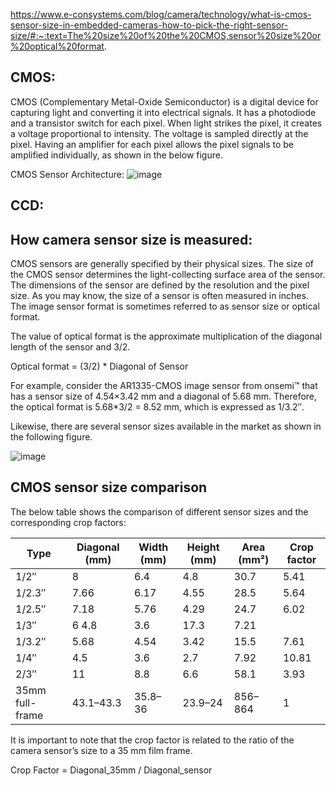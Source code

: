 https://www.e-consystems.com/blog/camera/technology/what-is-cmos-sensor-size-in-embedded-cameras-how-to-pick-the-right-sensor-size/#:~:text=The%20size%20of%20the%20CMOS,sensor%20size%20or%20optical%20format.


## CMOS: 
CMOS (Complementary Metal-Oxide Semiconductor) is a digital device for capturing light and converting it into electrical signals. It has a photodiode and a transistor switch for each pixel. When light strikes the pixel, it creates a voltage proportional to intensity. The voltage is sampled directly at the pixel. Having an amplifier for each pixel allows the pixel signals to be amplified individually, as shown in the below figure.

CMOS Sensor Architecture:
![image](https://github.com/nmi246/electronics/assets/42329930/c6243466-dd06-4361-821f-6af34fee7122)




## CCD:


## How camera sensor size is measured:
CMOS sensors are generally specified by their physical sizes. The size of the CMOS sensor determines the light-collecting surface area of the sensor. The dimensions of the sensor are defined by the resolution and the pixel size. As you may know, the size of a sensor is often measured in inches. The image sensor format is sometimes referred to as sensor size or optical format.

The value of optical format is the approximate multiplication of the diagonal length of the sensor and 3/2.

Optical format = (3/2) * Diagonal of Sensor

For example, consider the AR1335-CMOS image sensor from onsemi™ that has a sensor size of 4.54×3.42 mm and a diagonal of 5.68 mm. Therefore, the optical format is 5.68*3/2 = 8.52 mm, which is expressed as 1/3.2″.

Likewise, there are several sensor sizes available in the market as shown in the following figure.

![image](https://github.com/nmi246/electronics/assets/42329930/487620d1-c369-4ec9-b577-80b1e22b3d4b)




## CMOS sensor size comparison
The below table shows the comparison of different sensor sizes and the corresponding crop factors:

|Type	| Diagonal (mm)	| Width (mm)	|Height (mm)	| Area (mm²)	| Crop factor |
|---|--|--|--|--|--|
| 1/2″	| 8 |	6.4	|4.8	|30.7	|5.41|
| 1/2.3″	| 7.66	| 6.17	| 4.55	| 28.5	|5.64|
| 1/2.5″	| 7.18	|5.76 |	4.29 |	24.7|6.02|
| 1/3″	| 6	4.8 |	3.6	| 17.3|	7.21|
| 1/3.2″	| 5.68|	4.54	| 3.42	|15.5	|7.61|
| 1/4″	| 4.5	|3.6|	2.7 |	7.92	|10.81|
| 2/3″	| 11	 |8.8 |	6.6|	58.1	|3.93|
| 35mm full-frame	| 43.1–43.3	| 35.8–36	| 23.9–24	| 856–864| 	1

It is important to note that the crop factor is related to the ratio of the camera sensor’s size to a 35 mm film frame.

Crop Factor = Diagonal_35mm / Diagonal_sensor
